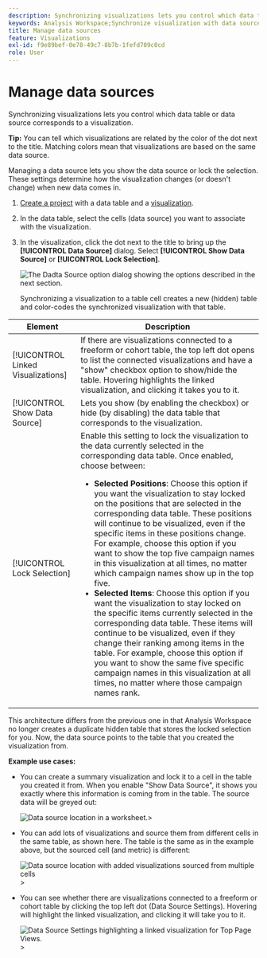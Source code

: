 ```yaml
---
description: Synchronizing visualizations lets you control which data table or data source corresponds to a visualization.
keywords: Analysis Workspace;Synchronize visualization with data source
title: Manage data sources
feature: Visualizations
exl-id: f9e89bef-0e78-49c7-8b7b-1fefd709c0cd
role: User
---
```

# Manage data sources

Synchronizing visualizations lets you control which data table or data source corresponds to a visualization.

 **Tip:** You can tell which visualizations are related by the color of the dot next to the title. Matching colors mean that visualizations are based on the same data source.

Managing a data source lets you show the data source or lock the selection. These settings determine how the visualization changes (or doesn't change) when new data comes in.

1. [Create a project](/help/analysis-workspace/home.md) with a data table and a [visualization](/help/analysis-workspace/visualizations/freeform-analysis-visualizations.md).
1. In the data table, select the cells (data source) you want to associate with the visualization.
1. In the visualization, click the dot next to the title to bring up the **[!UICONTROL Data Source]** dialog. Select **[!UICONTROL Show Data Source]** or **[!UICONTROL Lock Selection]**.

   ![The Dadta Source option dialog showing the options described in the next section.](assets/manage-data-source.png)

   Synchronizing a visualization to a table cell creates a new (hidden) table and color-codes the synchronized visualization with that table.

| Element | Description |
|--- |--- |
| [!UICONTROL Linked Visualizations] | If there are visualizations connected to a freeform or cohort table, the top left dot opens to list the connected visualizations and have a "show" checkbox option to show/hide the table.  Hovering highlights the linked visualization, and clicking it takes you to it. |
| [!UICONTROL Show Data Source] | Lets you show (by enabling the checkbox) or hide (by disabling) the data table that corresponds to the visualization. |
| [!UICONTROL Lock Selection] | Enable this setting to lock the visualization to the data currently selected in the corresponding data table. Once enabled, choose between:  <ul><li>**Selected Positions**: Choose this option if you want the visualization to stay locked on the positions that are selected in the corresponding data table. These positions will continue to be visualized, even if the specific items in these positions change. For example, choose this option if you want to show the top five campaign names in this visualization at all times, no matter which campaign names show up in the top five.</li> <li>**Selected Items**: Choose this option if you want the visualization to stay locked on the specific items currently selected in the corresponding data table. These items will continue to be visualized, even if they change their ranking among items in the table. For example, choose this option if you want to show the same five specific campaign names in this visualization at all times, no matter where those campaign names rank.</li></ul> |

This architecture differs from the previous one in that Analysis Workspace no longer creates a duplicate hidden table that stores the locked selection for you. Now, the data source points to the table that you created the visualization from.

**Example use cases:** 

* You can create a summary visualization and lock it to a cell in the table you created it from. When you enable "Show Data Source", it shows you exactly where this information is coming from in the table. The source data will be greyed out: 

  ![Data source location in a worksheet.](assets/data-source2.png)>
* You can add lots of visualizations and source them from different cells in the same table, as shown here. The table is the same as in the example above, but the sourced cell (and metric) is different: 

  ![Data source location with added visualizations sourced from multiple cells](assets/data-source3.png)>
* You can see whether there are visualizations connected to a freeform or cohort table by clicking the top left dot (Data Source Settings). Hovering will highlight the linked visualization, and clicking it will take you to it.

  ![Data Source Settings highlighting a linked visualization for Top Page Views.](assets/linked-visualizations.png)>
